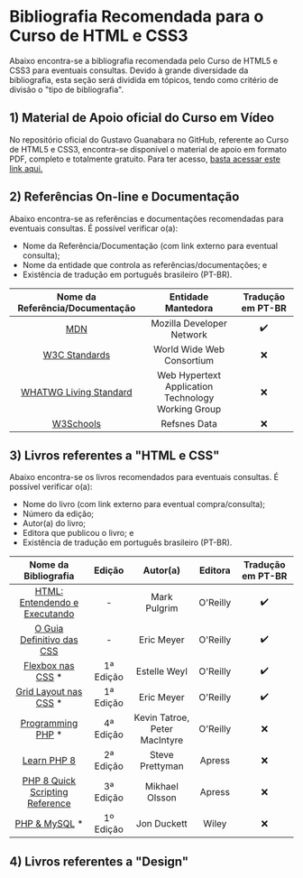 # Bibliografia Recomendada para o Curso de HTML e CSS3
Abaixo encontra-se a bibliografia recomendada pelo Curso de HTML5 e CSS3 para eventuais consultas. Devido à grande diversidade da bibliografia, esta seção será dividida em tópicos, tendo como critério de divisão o "tipo de bibliografia".

## 1) Material de Apoio oficial do Curso em Vídeo
No repositório oficial do Gustavo Guanabara no GitHub, referente ao Curso de HTML5 e CSS3, encontra-se disponível o material de apoio em formato PDF, completo e totalmente gratuito. Para ter acesso, [basta acessar este link aqui.](https://github.com/gustavoguanabara/html-css/tree/master/aulas-pdf)

## 2) Referências On-line e Documentação
Abaixo encontra-se as referências e documentações recomendadas para eventuais consultas. É possível verificar o(a):
* Nome da Referência/Documentação (com link externo para eventual consulta);
* Nome da entidade que controla as referências/documentações; e
* Existência de tradução em português brasileiro (PT-BR).

|Nome da Referência/Documentação|Entidade Mantedora|Tradução em PT-BR|
|---|---|---|
| <div align="center">[MDN](https://developer.mozilla.org/pt-BR/)</div> | <div align="center">Mozilla Developer Network</div> |<div align="center">✔️</div>|
| <div align="center">[W3C Standards](https://www.w3.org/standards/)</div> | <div align="center">World Wide Web Consortium</div> |<div align="center">❌</div>|
| <div align="center">[WHATWG Living Standard](https://html.spec.whatwg.org/)</div> | <div align="center">Web Hypertext Application Technology Working Group</div> |<div align="center">❌</div>|
| <div align="center">[W3Schools](https://www.w3schools.com/)</div> | <div align="center">Refsnes Data</div> |<div align="center">❌</div>|

## 3) Livros referentes a "HTML e CSS"
Abaixo encontra-se os livros recomendados para eventuais consultas. É possível verificar o(a):
* Nome do livro (com link externo para eventual compra/consulta);
* Número da edição;
* Autor(a) do livro;
* Editora que publicou o livro; e
* Existência de tradução em português brasileiro (PT-BR).

|Nome da Bibliografia|Edição|Autor(a)|Editora|Tradução em PT-BR|
|---|---|---|---|---|
|<div align="center">[HTML: Entendendo e Executando](https://www.php.net/manual/pt_BR/)</div>|<div align="center"> - </div>|<div align="center">Mark Pulgrim</div>|<div align="center">O'Reilly</div>|<div align="center">✔️</div>|
|<div align="center">[O Guia Definitivo das CSS](https://www.php.net/download-docs.php)</div>|<div align="center"> - </div>|<div align="center">Eric Meyer</div>|<div align="center">O'Reilly</div>|<div align="center">✔️</div>|
|<div align="center">[Flexbox nas CSS](https://www.amazon.com.br/Aprendendo-PHP-Introdu%C3%A7%C3%A3o-Amig%C3%A1vel-Linguagem/dp/8575225189) *</div>|<div align="center"> 1ª Edição </div>|<div align="center">Estelle Weyl</div>|<div align="center">O'Reilly</div>|<div align="center">✔️</div>|
|<div align="center">[Grid Layout nas CSS](https://www.amazon.com.br/PHP-Moderno-Novos-Recursos-Pr%C3%A1ticas/dp/857522428X) *</div>|<div align="center"> 1ª Edição </div>|<div align="center">Eric Meyer</div>|<div align="center">O'Reilly</div>|<div align="center">✔️</div>|
|<div align="center">[Programming PHP](https://www.amazon.com.br/Programming-PHP-Creating-Dynamic-English-ebook/dp/B085VSX3ZF) *</div>|<div align="center"> 4ª Edição </div>|<div align="center">Kevin Tatroe, Peter MacIntyre</div>|<div align="center">O'Reilly|<div align="center">❌</div>|
|<div align="center">[Learn PHP 8](https://www.amazon.com.br/Learn-PHP-Using-JavaScript-English-ebook/dp/B08KRJT935)</div>|<div align="center"> 2ª Edição </div>|<div align="center">Steve Prettyman</div>|<div align="center">Apress</div>|<div align="center">❌</div>|
  |<div align="center">[PHP 8 Quick Scripting Reference](https://www.amazon.com.br/PHP-Quick-Scripting-Reference-Pocket/dp/1484266188)</div>|<div align="center"> 3ª Edição </div>|<div align="center">Mikhael Olsson</div>|<div align="center">Apress</div>|<div align="center">❌</div>|
|<div align="center">[PHP & MySQL](https://www.amazon.com.br/PHP-MySQL-Server-side-Web-Development/dp/1119149223) *</div>|<div align="center"> 1º Edição </div>|<div align="center">Jon Duckett</div>|<div align="center">Wiley</div>|<div align="center">❌</div>|
  
## 4) Livros referentes a "Design"
